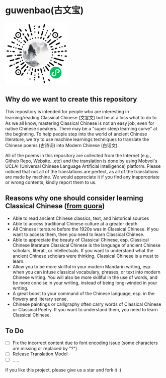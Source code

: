 # guwenbao(古文宝)
<img src="Guwenbao_wechat_code.jpg" width="200" height="200">

## Why do we want to create this repository

This repository is intended for people who are interesting in learning/reading Classical Chinese (文言文) but be at a loss what to do to. As we all know, mastering Classical Chinese is not an easy job, even for native Chinese speakers. There may be a "super steep learning curve" at the beginning. To help people step into the world of ancient Chinese literature, we try to use machine learnings techniques to translate the Chinese poems (古诗词) into Modern Chinese (白话文).

All of the poems in this repository are collected from the Internet (e.g., Github Repo, Website...etc) and the translation is done by using Mobvoi's UCLAI (Universal Chinese Language Artificial Intelligence) platform. Please noticed that not all of the translations are perfect, as all of the translations are made by machine. We would appreciate it if you find any inappropriate or wrong contents, kindly report them to us.



## Reasons why one should consider learning Classical Chinese ([from quora](https://www.quora.com/Why-should-one-consider-learning-Classical-Chinese))

* Able to read ancient Chinese classics, text, and historical sources
* Able to access traditional Chinese culture at a greater depth.
* All Chinese literature before the 1920s was in Classical Chinese. If you want to access them, then you need to learn Classical Chinese.
* Able to appreciate the beauty of Classical Chinese, esp. Classical Chinese literature
Classical Chinese is the language of ancient Chinese scholars, literati, or intellectuals. If you want to understand what the ancient Chinese scholars were thinking, Classical Chinese is a must to learn.
* Allow you to be more skillful in your modern Mandarin writing, esp. when you can infuse classical vocabulary, phrases, or text into modern Chinese writing. You will also be more skillful in the use of words, and be more concise in your writing, instead of being long-winded in your writing.
* A great boost to your command of the Chinese language, esp. in the flowery and literary sense.
* Chinese paintings or calligraphy often carry words of Classical Chinese or Classical Poetry. If you want to understand them, you need to learn Classical Chinese.

## To Do
- [ ] Fix the incorrect content due to font encoding issue (some characters are missing or replaced by "?")
- [ ] Release Translation Model
- [ ] .....

If you like this project, please give us a star and fork it :)
